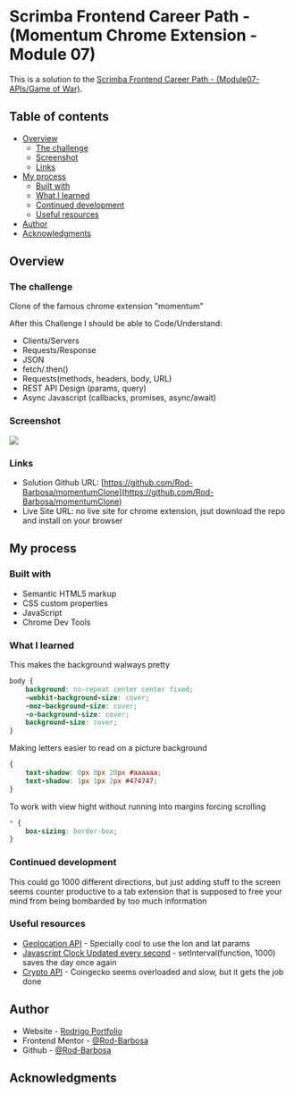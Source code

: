 # Scrimba Frontend Career Path - (Momentum Chrome Extension - Module 07)

This is a solution to the [Scrimba Frontend Career Path - (Module07-APIs/Game of War)](https://scrimba.com/learn/frontend).

## Table of contents

- [Overview](#overview)
  - [The challenge](#the-challenge)
  - [Screenshot](#screenshot)
  - [Links](#links)
- [My process](#my-process)
  - [Built with](#built-with)
  - [What I learned](#what-i-learned)
  - [Continued development](#continued-development)
  - [Useful resources](#useful-resources)
- [Author](#author)
- [Acknowledgments](#acknowledgments)


## Overview

### The challenge

Clone of the famous chrome extension "momentum"

After this Challenge I should be able to Code/Understand:

- Clients/Servers
- Requests/Response
- JSON
- fetch/.then()
- Requests(methods, headers, body, URL)
- REST API Design (params, query)
- Async Javascript (callbacks, promises, async/await)

### Screenshot

![](./imagem.png)

### Links

- Solution Github URL: [https://github.com/Rod-Barbosa/momentumClone](https://github.com/Rod-Barbosa/momentumClone)
- Live Site URL: no live site for chrome extension, jsut download the repo and install on your browser

## My process

### Built with

- Semantic HTML5 markup
- CSS custom properties
- JavaScript
- Chrome Dev Tools

### What I learned

This makes the background walways pretty
```css
body {
    background: no-repeat center center fixed; 
    -webkit-background-size: cover;
    -moz-background-size: cover;
    -o-background-size: cover;
    background-size: cover;
}
```

Making letters easier to read on a picture background
```css
{
    text-shadow: 0px 0px 20px #aaaaaa;
    text-shadow: 1px 1px 2px #474747;
}
```

To work with view hight without running into margins forcing scrolling
```css
* {
    box-sizing: border-box;
}  
```

### Continued development

This could go 1000 different directions, but just adding stuff to the screen seems counter productive to a tab extension that is supposed to free your mind from being bombarded by too much information

### Useful resources

- [Geolocation API](https://developer.mozilla.org/en-US/docs/Web/API/Geolocation_API/Using_the_Geolocation_API#getting_the_current_position) - Specially cool to use the lon and lat params
- [Javascript Clock Updated every second](https://stackoverflow.com/questions/39418405/making-a-live-clock-in-javascript) - setInterval(function, 1000) saves the day once again
- [Crypto API](https://www.coingecko.com/en/api/documentation) - Coingecko seems overloaded and slow, but it gets the job done

## Author

- Website - [Rodrigo Portfolio](https://www.gelatodigital.com)
- Frontend Mentor - [@Rod-Barbosa](https://www.frontendmentor.io/profile/Rod-Barbosa)
- Github - [@Rod-Barbosa](https://github.com/Rod-Barbosa)

## Acknowledgments

